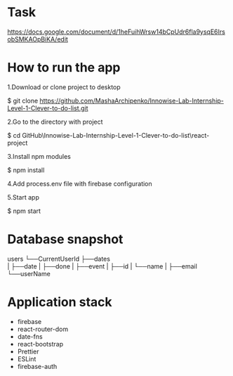 # Task 
https://docs.google.com/document/d/1heFuihWrsw14bCpUdr6fla9ysqE6IrsobSMKAOpBiKA/edit

# How to run the app

1.Download or clone project to desktop

$ git clone https://github.com/MashaArchipenko/Innowise-Lab-Internship-Level-1-Clever-to-do-list.git

2.Go to the directory with project

$ cd GitHub\Innowise-Lab-Internship-Level-1-Clever-to-do-list\react-project

3.Install npm modules

$ npm install

4.Add process.env file with firebase configuration

5.Start app

$ npm start

# Database snapshot

users
    └──CurrentUserId
         ├──dates   
         |    ├──date
         |    ├──done
         |    ├──event
         |    ├──id
         |    └──name
         | 
         ├──email
         └──userName
    

# Application stack

- firebase
- react-router-dom
- date-fns
- react-bootstrap
- Prettier
- ESLint
- firebase-auth





